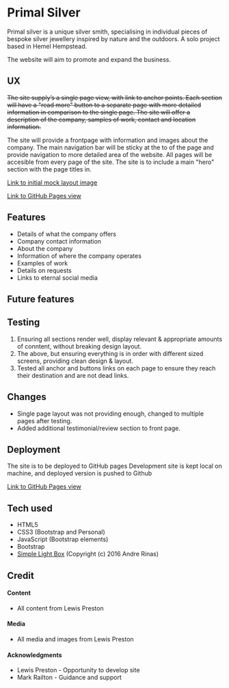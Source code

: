 # Primal Silver #

Primal silver is a unique silver smith, specialising in individual pieces of bespoke silver jewellery inspired by nature and the outdoors.
A solo project based in Hemel Hempstead.

The website will aim to promote and expand the business.

## UX ##

~~The site supply’s a single page view, with link to anchor points. Each section will have a "read more" button to a separate page with more detailed information in comparison to the single page.
The site will offer a description of the company, samples of work, contact and location information.~~

The site will provide a frontpage with information and images about the company. The main navigation bar will be sticky at the to of the page
and provide navigation to more detailed area of the website. All pages will be accesible from every page of the site.
The site is to include a main "hero" section with the page titles in.

[Link to initial mock layout image](assets/ps-mock.png)

[Link to GitHub Pages view](https://samuelwatson89.github.io/primal-silver/)

## Features ##

* Details of what the company offers
* Company contact information
* About the company
* Information of where the company operates
* Examples of work
* Details on requests
* Links to eternal social media


## Future features ##

## Testing ##

1. Ensuring all sections render well, display relevant & appropriate amounts of conntent, without breaking design layout.
2. The above, but ensuring everything is in order with different sized screens, providing clean design & layout.
3. Tested all anchor and buttons links on each page to ensure they reach their destination and are not dead links.

## Changes ##

* Single page layout was not providing enough, changed to multiple pages after testing.
* Added additional testimonial/review section to front page.

## Deployment ## 

The site is to be deployed to GitHub pages
Development site is kept local on machine, and deployed version is pushed to Github

[Link to GitHub Pages view](https://samuelwatson89.github.io/primal-silver/)

## Tech used ##

* HTML5
* CSS3 (Bootstrap and Personal)
* JavaScript (Bootstrap elements)
* Bootstrap
* [Simple Light Box](http://simplelightbox.com) (Copyright (c) 2016 Andre Rinas)

## Credit ##

#### Content ####
* All content from Lewis Preston

#### Media ####
* All media and images from Lewis Preston

#### Acknowledgments ####
* Lewis Preston - Opportunity to develop site
* Mark Railton - Guidance and support